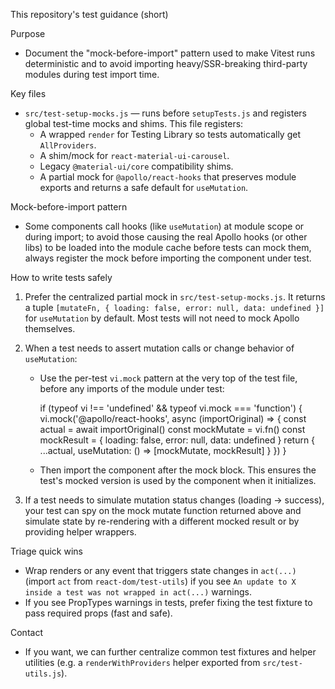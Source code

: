 This repository's test guidance (short)

Purpose
- Document the "mock-before-import" pattern used to make Vitest runs deterministic and to avoid importing heavy/SSR-breaking third-party modules during test import time.

Key files
- `src/test-setup-mocks.js` — runs before `setupTests.js` and registers global test-time mocks and shims. This file registers:
  - A wrapped `render` for Testing Library so tests automatically get `AllProviders`.
  - A shim/mock for `react-material-ui-carousel`.
  - Legacy `@material-ui/core` compatibility shims.
  - A partial mock for `@apollo/react-hooks` that preserves module exports and returns a safe default for `useMutation`.

Mock-before-import pattern
- Some components call hooks (like `useMutation`) at module scope or during import; to avoid those causing the real Apollo hooks (or other libs) to be loaded into the module cache before tests can mock them, always register the mock before importing the component under test.

How to write tests safely
1. Prefer the centralized partial mock in `src/test-setup-mocks.js`. It returns a tuple `[mutateFn, { loading: false, error: null, data: undefined }]` for `useMutation` by default. Most tests will not need to mock Apollo themselves.

2. When a test needs to assert mutation calls or change behavior of `useMutation`:
   - Use the per-test `vi.mock` pattern at the very top of the test file, before any imports of the module under test:

     if (typeof vi !== 'undefined' && typeof vi.mock === 'function') {
       vi.mock('@apollo/react-hooks', async (importOriginal) => {
         const actual = await importOriginal()
         const mockMutate = vi.fn()
         const mockResult = { loading: false, error: null, data: undefined }
         return { ...actual, useMutation: () => [mockMutate, mockResult] }
       })
     }

   - Then import the component after the mock block. This ensures the test's mocked version is used by the component when it initializes.

3. If a test needs to simulate mutation status changes (loading -> success), your test can spy on the mock mutate function returned above and simulate state by re-rendering with a different mocked result or by providing helper wrappers.

Triage quick wins
- Wrap renders or any event that triggers state changes in `act(...)` (import `act` from `react-dom/test-utils`) if you see `An update to X inside a test was not wrapped in act(...)` warnings.
- If you see PropTypes warnings in tests, prefer fixing the test fixture to pass required props (fast and safe).

Contact
- If you want, we can further centralize common test fixtures and helper utilities (e.g. a `renderWithProviders` helper exported from `src/test-utils.js`).
